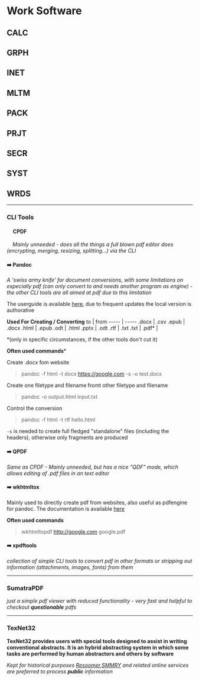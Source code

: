 # Work Software

## CALC
## GRPH
## INET
## MLTM
## PACK
## PRJT
## SECR
## SYST
## WRDS
----
### CLI Tools

  <h4> &nbsp;&nbsp;&nbsp;&nbsp; CPDF </h4>

  &nbsp;&nbsp;&nbsp;&nbsp;*Mainly unneeded - does all the things a full blown pdf editor does (encrypting, merging, resizing, splitting...) via the CLI*

  #### :arrow_right: Pandoc
   *A 'swiss army knife' for document conversions, with some limitations on especially pdf (can only convert to and needs another program as engine) - the other CLI tools are all   aimed at pdf due to this limitation*

   The userguide is available [here](https://pandoc.org/MANUAL.html), due to frequent updates the local version is authorative

   **Used For Creating / Converting**
   to    | from
   ----- | -----
   .docx |  .csv
   .epub | .docx
   .html | .epub
   .odt | .html
   .pptx | .odt
   .rtf | .txt
   .txt |
   .pdf\* | 

   \*(only in specific circumstances, if the other tools don't cut it)


   **Often used commands***

   Create .docx fom website
   > pandoc -f html -t docx https://google.com  -s -o test.docx

   Create one filetype and filename fromt other filetype and filename
   > pandoc -o output.html input.txt

   Control the conversion
   > pandoc -f html -t rtf hello.html

   `-s` is needed to create full fledged "standalone" files (including the headers), otherwise only fragments are produced

  
  #### :arrow_right: QPDF
   *Same as CPDF - Mainly unneeded, but has a nice "QDF" mode, which allows editing of .pdf files in an text editor*
  
  ####  :arrow_right: wkhtmltox
   Mainly used to directly create pdf from websites, also useful as pdfengine for pandoc. The documentation is available [here](https://wkhtmltopdf.org/docs.html)

  **Often used commands**

   > wkhtmltopdf http://google.com google.pdf

  #### :arrow_right: xpdftools
   *collection of simple CLI tools to convert pdf in other formats or stripping out information (attachments, images, fonts) from them*

----

### SumatraPDF
*just a simple pdf viewer with reduced functionality - very fast and helpful to checkout **questionable** pdfs*

----

### TexNet32
**TexNet32 provides users with special tools designed to assist in writing conventional abstracts. It is an hybrid abstracting system in which some tasks are performed by human abstractors and others by software**
  
*Kept for historical purposes [Resoomer](https://resoomer.com/en/),[SMMRY](https://smmry.com/) and related online services are preferred to process **public** information* 

